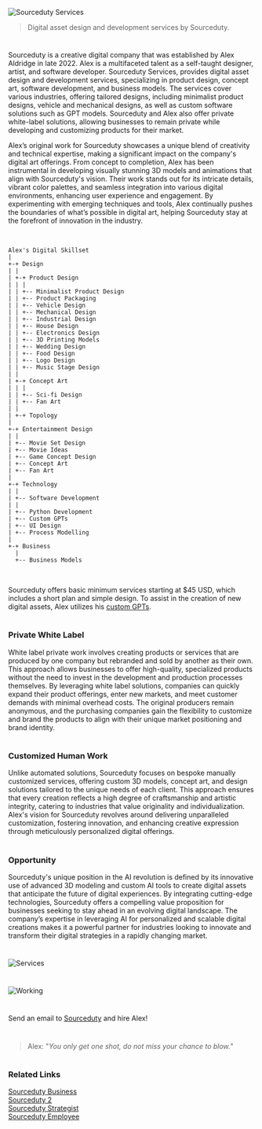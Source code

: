 ![Sourceduty Services](https://github.com/sourceduty/Sourceduty_Services/assets/123030236/6df944d0-f8b4-449e-a594-25a46c58f1bb)

> Digital asset design and development services by Sourceduty.

#

Sourceduty is a creative digital company that was established by Alex Aldridge in late 2022. Alex is a multifaceted talent as a self-taught designer, artist, and software developer. Sourceduty Services, provides digital asset design and development services, specializing in product design, concept art, software development, and business models. The services cover various industries, offering tailored designs, including minimalist product designs, vehicle and mechanical designs, as well as custom software solutions such as GPT models. Sourceduty and Alex also offer private white-label solutions, allowing businesses to remain private while developing and customizing products for their market. 

Alex’s original work for Sourceduty showcases a unique blend of creativity and technical expertise, making a significant impact on the company's digital art offerings. From concept to completion, Alex has been instrumental in developing visually stunning 3D models and animations that align with Sourceduty's vision. Their work stands out for its intricate details, vibrant color palettes, and seamless integration into various digital environments, enhancing user experience and engagement. By experimenting with emerging techniques and tools, Alex continually pushes the boundaries of what’s possible in digital art, helping Sourceduty stay at the forefront of innovation in the industry.

<br>

```
Alex's Digital Skillset
|
+-+ Design
| |
| +-+ Product Design
| | |
| | +-- Minimalist Product Design
| | +-- Product Packaging
| | +-- Vehicle Design
| | +-- Mechanical Design
| | +-- Industrial Design
| | +-- House Design
| | +-- Electronics Design
| | +-- 3D Printing Models
| | +-- Wedding Design
| | +-- Food Design
| | +-- Logo Design
| | +-- Music Stage Design
| |
| +-+ Concept Art
| | |
| | +-- Sci-fi Design
| | +-- Fan Art
| |
| +-+ Topology
|
+-+ Entertainment Design
| |
| +-- Movie Set Design
| +-- Movie Ideas
| +-- Game Concept Design
| +-- Concept Art
| +-- Fan Art
|
+-+ Technology
| |
| +-- Software Development
| |
| +-- Python Development
| +-- Custom GPTs
| +-- UI Design
| +-- Process Modelling
|
+-+ Business
  |
  +-- Business Models
```

<br>

Sourceduty offers basic minimum services starting at $45 USD, which includes a short plan and simple design. To assist in the creation of new digital assets, Alex utilizes his [custom GPTs](https://github.com/sourceduty/ChatGPT).

#
### Private White Label

White label private work involves creating products or services that are produced by one company but rebranded and sold by another as their own. This approach allows businesses to offer high-quality, specialized products without the need to invest in the development and production processes themselves. By leveraging white label solutions, companies can quickly expand their product offerings, enter new markets, and meet customer demands with minimal overhead costs. The original producers remain anonymous, and the purchasing companies gain the flexibility to customize and brand the products to align with their unique market positioning and brand identity.

#
### Customized Human Work

Unlike automated solutions, Sourceduty focuses on bespoke manually customized services, offering custom 3D models, concept art, and design solutions tailored to the unique needs of each client. This approach ensures that every creation reflects a high degree of craftsmanship and artistic integrity, catering to industries that value originality and individualization. Alex's vision for Sourceduty revolves around delivering unparalleled customization, fostering innovation, and enhancing creative expression through meticulously personalized digital offerings.

#
### Opportunity

Sourceduty's unique position in the AI revolution is defined by its innovative use of advanced 3D modeling and custom AI tools to create digital assets that anticipate the future of digital experiences. By integrating cutting-edge technologies, Sourceduty offers a compelling value proposition for businesses seeking to stay ahead in an evolving digital landscape. The company’s expertise in leveraging AI for personalized and scalable digital creations makes it a powerful partner for industries looking to innovate and transform their digital strategies in a rapidly changing market.

#

![Services](https://github.com/sourceduty/Sourceduty_Services/assets/123030236/54962180-b663-4407-8342-cfe18c24300b)

#

![Working](https://github.com/user-attachments/assets/44efb9d9-eb09-4dd5-ab46-cdd23ab74977)

#

Send an email to [Sourceduty](mailto:sourceduty@gmail.com) and hire Alex!

#

> Alex: "*You only get one shot, do not miss your chance to blow.*"

#
### Related Links

[Sourceduty Business](https://github.com/sourceduty/Sourceduty_Business)
<br>
[Sourceduty 2](https://github.com/sourceduty/Sourceduty_2)
<br>
[Sourceduty Strategist](https://github.com/sourceduty/Sourceduty_Strategist)
<br>
[Sourceduty Employee](https://github.com/sourceduty/Sourceduty_Employee)
